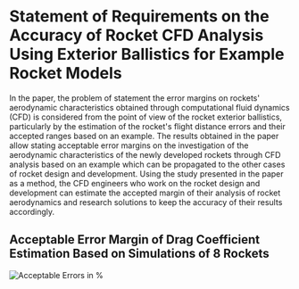 # Statement of Requirements on the Accuracy of Rocket CFD Analysis Using Exterior Ballistics for Example Rocket Models
In the paper, the problem of statement the error margins on rockets' aerodynamic characteristics obtained through computational fluid dynamics (CFD) is considered from the point of view of the rocket exterior ballistics, particularly by the estimation of the rocket's flight distance errors and their accepted ranges based on an example. The results obtained in the paper allow stating acceptable error margins on the investigation of the aerodynamic characteristics of the newly developed rockets through CFD analysis based on an example which can be propagated to the other cases of rocket design and development. Using the study presented in the paper as a method, the CFD engineers who work on the rocket design and development can estimate the accepted margin of their analysis of rocket aerodynamics and research solutions to keep the accuracy of their results accordingly.

## Acceptable Error Margin of Drag Coefficient Estimation Based on Simulations of 8 Rockets
![Acceptable Errors in %](https://github.com/improvisllc/Paper-1/blob/main/Figures/Fig%E2%80%A41.svg)
